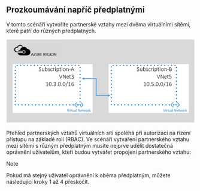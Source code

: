 ## <a name="peering-across-subscriptions"></a>Prozkoumávání napříč předplatnými
V tomto scénáři vytvoříte partnerské vztahy mezi dvěma virtuálními sítěmi, které patří do různých předplatných.

![různé podřízené scénáře](./media/virtual-networks-create-vnetpeering-scenario-crosssub-include/figure01.PNG)

Přehled partnerských vztahů virtuálních sítí spoléhá při autorizaci na řízení přístupu na základě rolí (RBAC). Ve scénáři vytváření partnerského vztahu mezi sítěmi s různým předplatným musíte nejprve udělit dostatečná oprávnění uživatelům, kteří budou vytvářet propojení partnerského vztahu:

> [!NOTE]
> Pokud má stejný uživatel oprávnění k oběma předplatným, můžete následující kroky 1 až 4 přeskočit.
> 
> 



<!--HONumber=Nov16_HO2-->


